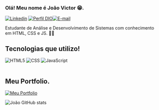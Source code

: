 ### Olá! Meu nome é João Victor 😁.

[![Linkedin](https://img.shields.io/badge/LinkedIn-0077B5?style=for-the-badge&logo=linkedin&logoColor=white)](https://www.linkedin.com/in/jo%C3%A3o-victor-matias-b42952261/) [![Perfil DIO](https://img.shields.io/badge/-Meu%20Perfil%20na%20DIO-30A3DC?style=for-the-badge)](https://web.dio.me/users/joaosteam26/)[![E-mail](https://img.shields.io/badge/-Email-000?style=for-the-badge&logo=microsoft-outlook&logoColor=E94D5F)](mailto:joaosteam26@gmail.com)

Estudante de Análise e Desenvolvimento de Sistemas com conhecimento em HTML, CSS e JS. 👨‍💻

## Tecnologias que utilizo! 

<div style="diplay: inline_block">
 <img alt="HTML5" src="https://img.shields.io/badge/HTML5-E34F26?style=for-the-badge&logo=html5&logoColor=white" />
 <img alt="CSS" src="https://img.shields.io/badge/CSS3-1572B6?style=for-the-badge&logo=css3&logoColor=white" />
 <img alt="JavaScript" src="https://img.shields.io/badge/JavaScript-F7DF1E?style=for-the-badge&logo=javascript&logoColor=black" />
</div>
<br>

## Meu Portfolio.

[![Meu Portfolio](https://img.shields.io/badge/GitHub-100000?style=for-the-badge&logo=github&logoColor=white)](https://jvctrsz.github.io/portfolio)


![João GitHub stats](https://github-readme-stats.vercel.app/api?username=jvctrsz&show_icons=true&theme=transparent)
